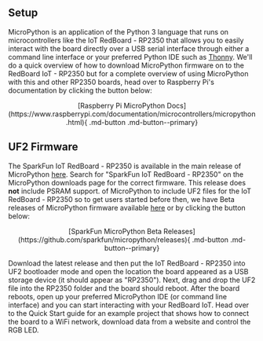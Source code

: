 ## Setup

MicroPython is an application of the Python 3 language that runs on microcontrollers like the IoT RedBoard - RP2350 that allows you to easily interact with the board directly over a USB serial interface through either a command line interface or your preferred Python IDE such as [Thonny](https://thonny.org/). We'll do a quick overview of how to download MicroPython firmware on to the RedBoard IoT - RP2350 but for a complete overview of using MicroPython with this and other RP2350 boards, head over to Raspberry Pi's documentation by clicking the button below:

<center>
    [Raspberry Pi MicroPython Docs](https://www.raspberrypi.com/documentation/microcontrollers/micropython.html){ .md-button .md-button--primary}
</center>

## UF2 Firmware

The SparkFun IoT RedBoard - RP2350 is available in the main release of MicroPython [here](https://micropython.org/download/). Search for "SparkFun IoT RedBoard - RP2350" on the MicroPython downloads page for the correct firmware. This release does **not** include PSRAM support.  of MicroPython to include UF2 files for the IoT RedBoard - RP2350 so to get users started before then, we have Beta releases of MicroPython firmware available [here](https://github.com/sparkfun/micropython/releases) or by clicking the button below:

<center>
    [SparkFun MicroPython Beta Releases](https://github.com/sparkfun/micropython/releases){ .md-button .md-button--primary}
</center>

Download the latest release and then put the IoT RedBoard - RP2350 into UF2 bootloader mode and open the location the board appeared as a USB storage device (it should appear as "RP2350"). Next, drag and drop the UF2 file into the RP2350 folder and the board should reboot. After the board reboots, open up your preferred MicroPython IDE (or command line interface) and you can start interacting with your RedBoard IoT. Head over to the Quick Start guide for an example project that shows how to connect the board to a WiFi network, download data from a website and control the RGB LED.